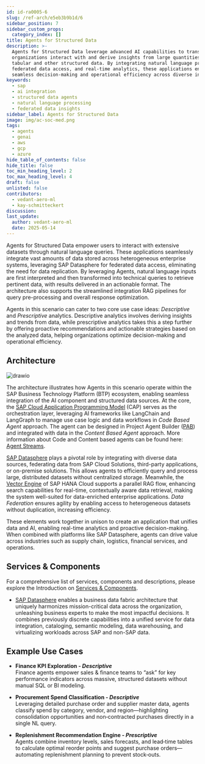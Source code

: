 ```yaml
---
id: id-ra0005-6
slug: /ref-arch/e5eb3b9b1d/6
sidebar_position: 7
sidebar_custom_props:
  category_index: []
title: Agents for Structured Data
description: >-
  Agents for Structured Data leverage advanced AI capabilities to transform how
  organizations interact with and derive insights from large quantities of
  tabular and other structured data. By integrating natural language processing,
  federated data access, and real-time analytics, these applications enable
  seamless decision-making and operational efficiency across diverse industries.
keywords:
  - sap
  - ai integration
  - structured data agents
  - natural language processing
  - federated data insights
sidebar_label: Agents for Structured Data
image: img/ac-soc-med.png
tags:
  - agents
  - genai
  - aws
  - gcp
  - azure
hide_table_of_contents: false
hide_title: false
toc_min_heading_level: 2
toc_max_heading_level: 4
draft: false
unlisted: false
contributors:
  - vedant-aero-ml
  - kay-schmitteckert
discussion: 
last_update:
  author: vedant-aero-ml
  date: 2025-05-14
---
```


Agents for Structured Data empower users to interact with extensive datasets through natural language queries. These applications seamlessly integrate vast amounts of data stored across heterogeneous enterprise systems, leveraging SAP Datasphere for federated data access, eliminating the need for data replication. By leveraging Agents, natural language inputs are first interpreted and then transformed into technical queries to retrieve pertinent data, with results delivered in an actionable format. The architecture also supports the streamlined integration RAG pipelines for query pre-processing and overall response optimization.

Agents in this scenario can cater to two core use case ideas: _Descriptive_ and _Prescriptive_ analytics. Descriptive analytics involves deriving insights and trends from data, while prescriptive analytics takes this a step further by offering proactive recommendations and actionable strategies based on the analyzed data, helping organizations optimize decision-making and operational efficiency.

## Architecture

![drawio](./drawio/reference-architecture-generative-ai-intelligent-data-apps.drawio)

The architecture illustrates how Agents in this scenario operate within the SAP Business Technology Platform (BTP) ecosystem, enabling seamless integration of the AI component and structured data sources. At the core, the [SAP Cloud Application Programming Model](./#sap-cloud-application-programming-model) (CAP)
serves as the orchestration layer, leveraging AI frameworks like LangChain and LangGraph to manage use case logic and data workflows in _Code Based Agent_ approach. The agent can be designed in Project Agent Builder ([PAB](../5-ai-agents/readme.md#project-agent-builder)) and integrated with data in the _Content Based Agent_ approach. More information about Code and Content based agents can be found here: [Agent Streams](../5-ai-agents/readme.md#agent-streams). 

[SAP Datasphere](./#services--components) plays a pivotal role by integrating with diverse data sources, federating data from SAP Cloud Solutions, third-party applications, or on-premise solutions. This allows agents to efficiently query and process large, distributed datasets without centralized storage. Meanwhile, the [Vector Engine](./#vector-engine) of SAP HANA Cloud supports a parallel RAG flow, enhancing search capabilities for real-time, contextually aware data retrieval, making the system well-suited for data-enriched enterprise applications. _Data Federation_ ensures agility by enabling access to heterogeneous datasets without duplication, increasing efficiency.

These elements work together in unison to create an application that unifies data and AI, enabling real-time analytics and proactive decision-making. When combined with platforms like SAP Datasphere, agents can drive value across industries such as supply chain, logistics, financial services, and operations.

## Services & Components
For a comprehensive list of services, components and descriptions, please explore the Introduction on [Services & Components](./#services--components).
- [SAP Datasphere](https://discovery-center.cloud.sap/serviceCatalog/a62771ea-b7bf-4746-9d4b-fec20ade5281) enables a business data fabric architecture that uniquely harmonizes mission-critical data across the organization, unleashing business experts to make the most impactful decisions. It combines previously discrete capabilities into a unified service for data integration, cataloging, semantic modeling, data warehousing, and virtualizing workloads across SAP and non-SAP data.
## Example Use Cases

- **Finance KPI Exploration - _Descriptive_**  
    Finance agents empower sales & finance teams to “ask” for key performance indicators across massive, structured datasets without manual SQL or BI modeling.

- **Procurement Spend Classification -&nbsp;_Descriptive_**  
  Leveraging detailed purchase order and supplier master data, agents classify spend by category, vendor, and region—highlighting consolidation opportunities and non‑contracted purchases directly in a single NL query.

- **Replenishment Recommendation Engine - _Prescriptive_**  
  Agents combine inventory levels, sales forecasts, and lead‑time tables to calculate optimal reorder points and suggest purchase orders—automating replenishment planning to prevent stock‑outs.



  
<!-- ## Business Agent Foundation (BAF)
The aim of the Business Agent Foundation (prototype) is to enable the efficient realization of business AI scenarios by providing reusable AI business agents as a service.
Through various integration and development tools provided via the Business Agent Foundation (prototype),
AI agents can be seamlessly integrated into existing and new business applications.
The innovation offers various features that empower agents with the skills required to complete enterprise processes and tasks,
while understanding business context and semantics. For more information, read the blog post [AI Business Agents and the Evolution of Business Automation: Join the Innovation Journey](https://community.sap.com/t5/technology-blogs-by-sap/ai-business-agents-and-the-evolution-of-business-automation-join-the/ba-p/13614232). -->